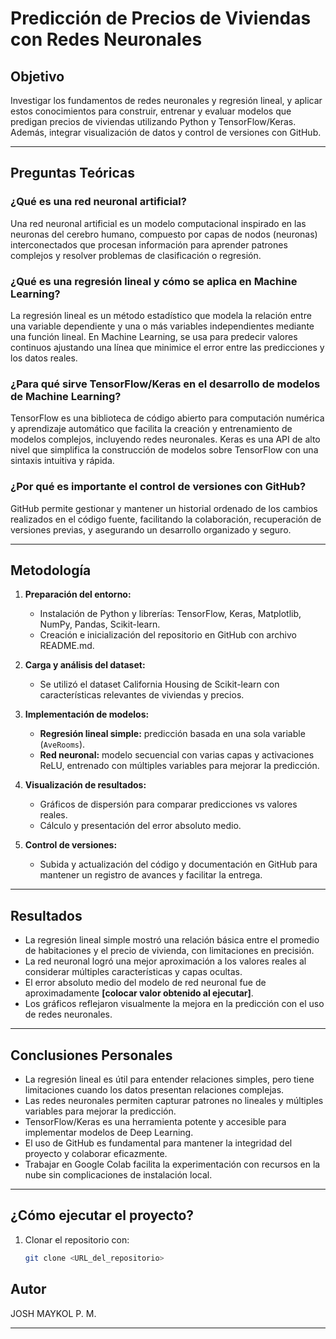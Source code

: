 # Predicción de Precios de Viviendas con Redes Neuronales

## Objetivo

Investigar los fundamentos de redes neuronales y regresión lineal, y aplicar estos conocimientos para construir, entrenar y evaluar modelos que predigan precios de viviendas utilizando Python y TensorFlow/Keras. Además, integrar visualización de datos y control de versiones con GitHub.

---

## Preguntas Teóricas

### ¿Qué es una red neuronal artificial?

Una red neuronal artificial es un modelo computacional inspirado en las neuronas del cerebro humano, compuesto por capas de nodos (neuronas) interconectados que procesan información para aprender patrones complejos y resolver problemas de clasificación o regresión.

### ¿Qué es una regresión lineal y cómo se aplica en Machine Learning?

La regresión lineal es un método estadístico que modela la relación entre una variable dependiente y una o más variables independientes mediante una función lineal. En Machine Learning, se usa para predecir valores continuos ajustando una línea que minimice el error entre las predicciones y los datos reales.

### ¿Para qué sirve TensorFlow/Keras en el desarrollo de modelos de Machine Learning?

TensorFlow es una biblioteca de código abierto para computación numérica y aprendizaje automático que facilita la creación y entrenamiento de modelos complejos, incluyendo redes neuronales. Keras es una API de alto nivel que simplifica la construcción de modelos sobre TensorFlow con una sintaxis intuitiva y rápida.

### ¿Por qué es importante el control de versiones con GitHub?

GitHub permite gestionar y mantener un historial ordenado de los cambios realizados en el código fuente, facilitando la colaboración, recuperación de versiones previas, y asegurando un desarrollo organizado y seguro.

---

## Metodología

1. **Preparación del entorno:**  
   - Instalación de Python y librerías: TensorFlow, Keras, Matplotlib, NumPy, Pandas, Scikit-learn.  
   - Creación e inicialización del repositorio en GitHub con archivo README.md.

2. **Carga y análisis del dataset:**  
   - Se utilizó el dataset California Housing de Scikit-learn con características relevantes de viviendas y precios.

3. **Implementación de modelos:**  
   - **Regresión lineal simple:** predicción basada en una sola variable (`AveRooms`).  
   - **Red neuronal:** modelo secuencial con varias capas y activaciones ReLU, entrenado con múltiples variables para mejorar la predicción.

4. **Visualización de resultados:**  
   - Gráficos de dispersión para comparar predicciones vs valores reales.  
   - Cálculo y presentación del error absoluto medio.

5. **Control de versiones:**  
   - Subida y actualización del código y documentación en GitHub para mantener un registro de avances y facilitar la entrega.

---

## Resultados

- La regresión lineal simple mostró una relación básica entre el promedio de habitaciones y el precio de vivienda, con limitaciones en precisión.  
- La red neuronal logró una mejor aproximación a los valores reales al considerar múltiples características y capas ocultas.  
- El error absoluto medio del modelo de red neuronal fue de aproximadamente **[colocar valor obtenido al ejecutar]**.  
- Los gráficos reflejaron visualmente la mejora en la predicción con el uso de redes neuronales.

---

## Conclusiones Personales

- La regresión lineal es útil para entender relaciones simples, pero tiene limitaciones cuando los datos presentan relaciones complejas.  
- Las redes neuronales permiten capturar patrones no lineales y múltiples variables para mejorar la predicción.  
- TensorFlow/Keras es una herramienta potente y accesible para implementar modelos de Deep Learning.  
- El uso de GitHub es fundamental para mantener la integridad del proyecto y colaborar eficazmente.  
- Trabajar en Google Colab facilita la experimentación con recursos en la nube sin complicaciones de instalación local.

---

## ¿Cómo ejecutar el proyecto?

1. Clonar el repositorio con:  
   ```bash
   git clone <URL_del_repositorio>

## Autor

JOSH MAYKOL P. M.

---

